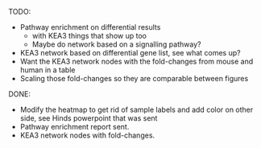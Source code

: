 TODO:

* Pathway enrichment on differential results
  * with KEA3 things that show up too
  * Maybe do network based on a signalling pathway?
* KEA3 network based on differential gene list, see what comes up?
* Want the KEA3 network nodes with the fold-changes from mouse and human in a table
* Scaling those fold-changes so they are comparable between figures

DONE:

* Modify the heatmap to get rid of sample labels and add color on other side, see Hinds powerpoint that was sent
* Pathway enrichment report sent.
* KEA3 network nodes with fold-changes.